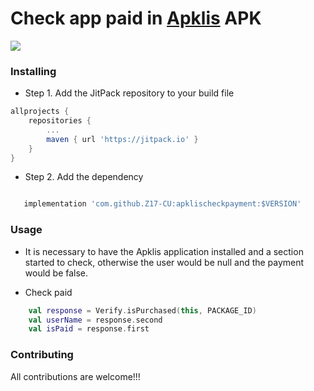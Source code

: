 # Check app paid in [Apklis](https://www.apklis.cu/es/) APK
[![](https://jitpack.io/v/Z17-CU/apklischeckpayment.svg)](https://jitpack.io/#Z17-CU/apklischeckpayment)

### Installing
* Step 1. Add the JitPack repository to your build file
```groovy
allprojects {
	repositories {
		...
		maven { url 'https://jitpack.io' }
	}
}
```
* Step 2. Add the dependency
```groovy

   implementation 'com.github.Z17-CU:apklischeckpayment:$VERSION'
```
### Usage

* It is necessary to have the Apklis application installed and a section started to check, otherwise the user would be null and the payment would be false.

* Check paid
```kotlin
    val response = Verify.isPurchased(this, PACKAGE_ID)
    val userName = response.second
    val isPaid = response.first
```
### Contributing
All contributions are welcome!!!

